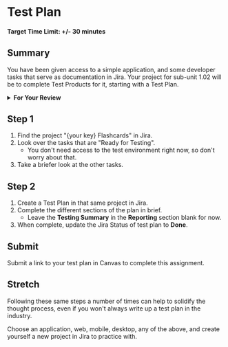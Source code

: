 # Test Plan

#### Target Time Limit: +/- 30 minutes

## Summary

You have been given access to a simple application, and some developer tasks
that serve as documentation in Jira. Your project for sub-unit 1.02 will be to
complete Test Products for it, starting with a Test Plan.

<details> <summary> <strong> For Your Review </strong> </summary>

If you're feeling uncertain on where to start in this project, look over the
following:

- Skills Practice:
  - [Complete a Test Plan](./sp1.02.1.md)
  - [Write a Test](./sp1.02.2.md)
  - [Report a Bug](./sp1.02.3.md)

</details>

## Step 1

1. Find the project "{your key} Flashcards" in Jira.
1. Look over the tasks that are "Ready for Testing".
   - You don't need access to the test environment right now, so don't worry
     about that.
1. Take a briefer look at the other tasks.

## Step 2

1. Create a Test Plan in that same project in Jira.
1. Complete the different sections of the plan in brief.
   - Leave the **Testing Summary** in the **Reporting** section blank for now.
1. When complete, update the Jira Status of test plan to **Done**.

## Submit

Submit a link to your test plan in Canvas to complete this assignment.

## Stretch

Following these same steps a number of times can help to solidify the thought
process, even if you won't always write up a test plan in the industry.

Choose an application, web, mobile, desktop, any of the above, and create
yourself a new project in Jira to practice with.
